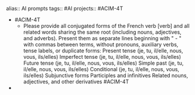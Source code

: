 alias:: AI prompts
tags:: #AI
projects:: #ACIM-4T

- #ACIM-4T
	- Please provide all conjugated forms of the French verb [verb] and all related words sharing the same root (including nouns, adjectives, and adverbs). Present them as separate lines beginning with " - " with commas between terms, without pronouns, auxiliary verbs, tense labels, or duplicate forms:
	  Present tense (je, tu, il/elle, nous, vous, ils/elles)
	  Imperfect tense (je, tu, il/elle, nous, vous, ils/elles)
	  Future tense (je, tu, il/elle, nous, vous, ils/elles)
	  Simple past (je, tu, il/elle, nous, vous, ils/elles)
	  Conditional (je, tu, il/elle, nous, vous, ils/elles)
	  Subjunctive forms
	  Participles and infinitives
	  Related nouns, adjectives, and other derivatives #ACIM-4T
-